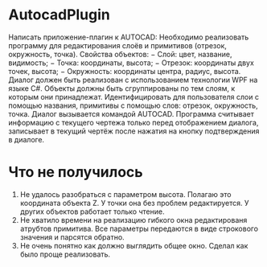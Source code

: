 # AutocadPlugin
Написать приложение-плагин к AUTOCAD:
Необходимо реализовать программу для редактирования слоёв и примитивов (отрезок, окружность, точка).
Свойства объектов:
− Слой: цвет, название, видимость;
− Точка: координаты, высота;
− Отрезок: координаты двух точек, высота;
− Окружность: координаты центра, радиус, высота.
Диалог должен быть реализован с использованием технологии WPF на языке С#.
Объекты должны быть сгруппированы по тем слоям, к которым они принадлежат.
Идентифицировать для пользователя слои с помощью названия, примитивы с помощью слов: отрезок, окружность, точка.
Диалог вызывается командой AUTOCAD.
Программа считывает информацию с текущего чертежа только перед отображением диалога, записывает в текущий чертёж после нажатия на кнопку подтверждения в диалоге.

# Что не получилось
1. Не удалось разобраться с параметром высота. Полагаю это координата объекта Z. У точки она без проблем редактируется. У других объектов работает только чтение.
2. Не хватило времени на реализацию гибкого окна редактированя атрубтов примитива. Все параметры передаются в виде строкового значения и парсятся обратно.
3. Не очень понятно как должно выглядить общее окно. Сделал как было проще реализовать. 
